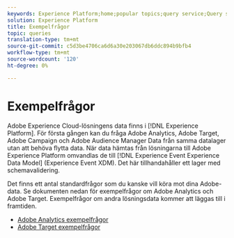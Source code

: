 ```yaml
---
keywords: Experience Platform;home;popular topics;query service;Query service;sample queries;sample query;
solution: Experience Platform
title: Exempelfrågor
topic: queries
translation-type: tm+mt
source-git-commit: c5d3be4706ca6d6a30e203067db6ddc894b9bfb4
workflow-type: tm+mt
source-wordcount: '120'
ht-degree: 0%

---
```



# Exempelfrågor

Adobe Experience Cloud-lösningens data finns i [!DNL Experience Platform]. För första gången kan du fråga Adobe Analytics, Adobe Target, Adobe Campaign och Adobe Audience Manager Data från samma datalager utan att behöva flytta data. När data hämtas från lösningarna till Adobe Experience Platform omvandlas de till [!DNL Experience Event Experience Data Model] (Experience Event XDM). Det här tillhandahåller ett lager med schemavalidering.

Det finns ett antal standardfrågor som du kanske vill köra mot dina Adobe-data. Se dokumenten nedan för exempelfrågor om Adobe Analytics och Adobe Target. Exempelfrågor om andra lösningsdata kommer att läggas till i framtiden.

- [Adobe Analytics exempelfrågor](adobe-analytics.md)
- [Adobe Target exempelfrågor](adobe-target.md)
